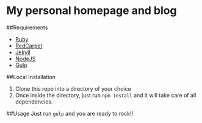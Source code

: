 # My personal homepage and blog

##Requirements
* [Ruby](https://www.ruby-lang.org/)
* [RedCarpet](https://github.com/vmg/redcarpet)
* [Jekyll](https://jekyllrb.com/)
* [NodeJS](https://nodejs.org)
* [Gulp](http://gulpjs.com/)

##Local Installation
1. Clone this repo into a directory of your choice
2. Once inside the directory, just run `npm install` and it will take care of all dependencies.

##Usage
Just run `gulp` and you are ready to rock!!
